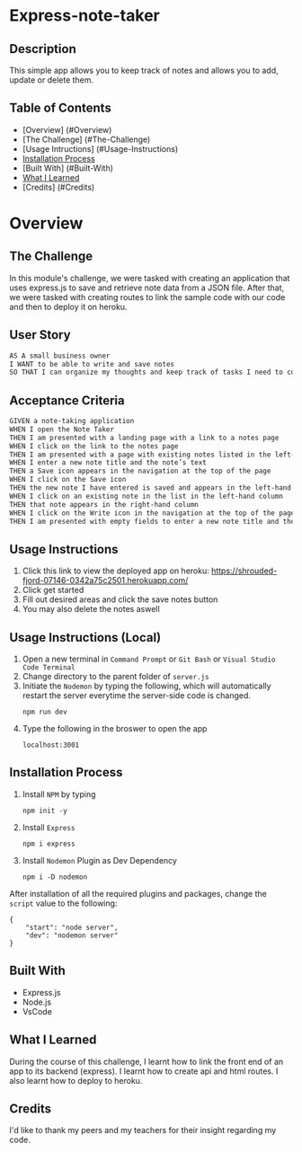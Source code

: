# Express-note-taker

## Description
This simple app allows you to keep track of notes and allows you to add, update or delete them. 

## Table of Contents
- [Overview] (#Overview)
- [The Challenge] (#The-Challenge)
- [Usage Intructions] (#Usage-Instructions)
- [Installation Process](#Installation-Process)
- [Built With] (#Built-With)
- [What I Learned](#What-I-Learned)
- [Credits] (#Credits)

# Overview

## The Challenge
In this module's challenge, we were tasked with creating an application that uses express.js to save and retrieve note data from a JSON file. After that, we were tasked with creating routes to link the sample code with our code and then to deploy it on heroku. 

## User Story

```md
AS A small business owner
I WANT to be able to write and save notes
SO THAT I can organize my thoughts and keep track of tasks I need to complete
```

## Acceptance Criteria

```md
GIVEN a note-taking application
WHEN I open the Note Taker
THEN I am presented with a landing page with a link to a notes page
WHEN I click on the link to the notes page
THEN I am presented with a page with existing notes listed in the left-hand column, plus empty fields to enter a new note title and the note’s text in the right-hand column
WHEN I enter a new note title and the note’s text
THEN a Save icon appears in the navigation at the top of the page
WHEN I click on the Save icon
THEN the new note I have entered is saved and appears in the left-hand column with the other existing notes
WHEN I click on an existing note in the list in the left-hand column
THEN that note appears in the right-hand column
WHEN I click on the Write icon in the navigation at the top of the page
THEN I am presented with empty fields to enter a new note title and the note’s text in the right-hand column
```

## Usage Instructions
1) Click this link to view the deployed app on heroku: https://shrouded-fjord-07146-0342a75c2501.herokuapp.com/
2) Click get started
3) Fill out desired areas and click the save notes button
4) You may also delete the notes aswell

## Usage Instructions (Local)
1) Open a new terminal in `Command Prompt` or `Git Bash` or `Visual Studio Code Terminal`
2) Change directory to the parent folder of `server.js`
3) Initiate the `Nodemon` by typing the following, which will automatically restart the server everytime the server-side code is changed.
    ```
    npm run dev
    ```
4) Type the following in the broswer to open the app
    ```
    localhost:3001
    ```

## Installation Process
1. Install `NPM` by typing
    ```       
    npm init -y
    ```
2. Install `Express`     
    ```         
    npm i express
    ```
3. Install `Nodemon` Plugin as  Dev Dependency
    ```
    npm i -D nodemon
    ```
After installation of all the required plugins and packages, change the `script` value to  the following:            
       
    {            
        "start": "node server",               
        "dev": "nodemon server"                  
    }                  

## Built With
- Express.js
- Node.js
- VsCode

## What I Learned
During the course of this challenge, I learnt how to link the front end of an app to its backend (express). I learnt how to create api and html routes. I also learnt how to deploy to heroku. 

## Credits 
I'd like to thank my peers and my teachers for their insight regarding my code. 
